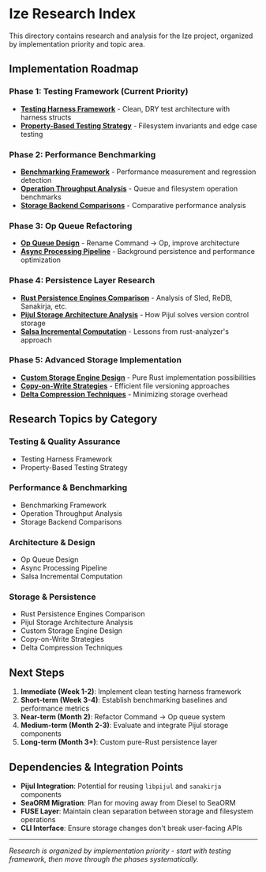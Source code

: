 # Ize Research Index

This directory contains research and analysis for the Ize project, organized by implementation priority and topic area.

## Implementation Roadmap

### Phase 1: Testing Framework (Current Priority)
- **[Testing Harness Framework](testing_harness_framework.md)** - Clean, DRY test architecture with harness structs
- **[Property-Based Testing Strategy](property_based_testing.md)** - Filesystem invariants and edge case testing

### Phase 2: Performance Benchmarking
- **[Benchmarking Framework](benchmarking_framework.md)** - Performance measurement and regression detection
- **[Operation Throughput Analysis](operation_throughput_analysis.md)** - Queue and filesystem operation benchmarks
- **[Storage Backend Comparisons](storage_backend_benchmarks.md)** - Comparative performance analysis

### Phase 3: Op Queue Refactoring
- **[Op Queue Design](opcode_queue_design.md)** - Rename Command → Op, improve architecture
- **[Async Processing Pipeline](async_processing_pipeline.md)** - Background persistence and performance optimization

### Phase 4: Persistence Layer Research
- **[Rust Persistence Engines Comparison](rust_persistence_engines.md)** - Analysis of Sled, ReDB, Sanakirja, etc.
- **[Pijul Storage Architecture Analysis](pijul_storage_analysis.md)** - How Pijul solves version control storage
- **[Salsa Incremental Computation](salsa_incremental_computation.md)** - Lessons from rust-analyzer's approach

### Phase 5: Advanced Storage Implementation
- **[Custom Storage Engine Design](custom_storage_design.md)** - Pure Rust implementation possibilities
- **[Copy-on-Write Strategies](cow_strategies.md)** - Efficient file versioning approaches
- **[Delta Compression Techniques](delta_compression.md)** - Minimizing storage overhead

## Research Topics by Category

### Testing & Quality Assurance
- Testing Harness Framework
- Property-Based Testing Strategy

### Performance & Benchmarking
- Benchmarking Framework
- Operation Throughput Analysis
- Storage Backend Comparisons

### Architecture & Design
- Op Queue Design
- Async Processing Pipeline
- Salsa Incremental Computation

### Storage & Persistence
- Rust Persistence Engines Comparison
- Pijul Storage Architecture Analysis
- Custom Storage Engine Design
- Copy-on-Write Strategies
- Delta Compression Techniques

## Next Steps

1. **Immediate (Week 1-2)**: Implement clean testing harness framework
2. **Short-term (Week 3-4)**: Establish benchmarking baselines and performance metrics
3. **Near-term (Month 2)**: Refactor Command → Op queue system
4. **Medium-term (Month 2-3)**: Evaluate and integrate Pijul storage components
5. **Long-term (Month 3+)**: Custom pure-Rust persistence layer

## Dependencies & Integration Points

- **Pijul Integration**: Potential for reusing `libpijul` and `sanakirja` components
- **SeaORM Migration**: Plan for moving away from Diesel to SeaORM
- **FUSE Layer**: Maintain clean separation between storage and filesystem operations
- **CLI Interface**: Ensure storage changes don't break user-facing APIs

---

*Research is organized by implementation priority - start with testing framework, then move through the phases systematically.*

